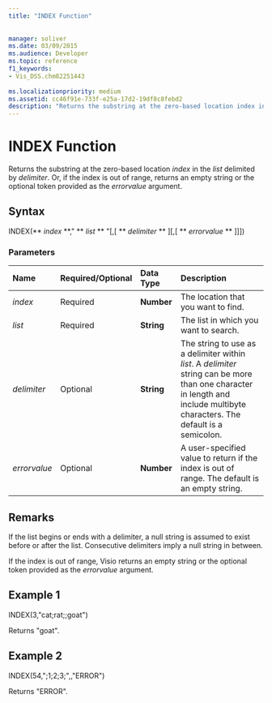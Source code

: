 ```yaml
---
title: "INDEX Function"
 
 
manager: soliver
ms.date: 03/09/2015
ms.audience: Developer
ms.topic: reference
f1_keywords:
- Vis_DSS.chm82251443
 
ms.localizationpriority: medium
ms.assetid: cc46f91e-733f-e25a-17d2-19df8c8febd2
description: "Returns the substring at the zero-based location index in the list delimited by delimiter. Or, if the index is out of range, returns an empty string or the optional token provided as the errorvalue argument."
---
```


# INDEX Function

Returns the substring at the zero-based location  _index_ in the  _list_ delimited by  _delimiter_. Or, if the index is out of range, returns an empty string or the optional token provided as the  *errorvalue*  argument. 
  
## Syntax

INDEX(** *index* **," ** *list* ** "[,[ ** *delimiter* ** ][,[ ** *errorvalue* ** ]]]) 
  
### Parameters

|**Name**|**Required/Optional**|**Data Type**|**Description**|
|:-----|:-----|:-----|:-----|
| _index_ <br/> |Required  <br/> |**Number** <br/> |The location that you want to find.  <br/> |
| _list_ <br/> |Required  <br/> |**String** <br/> |The list in which you want to search.  <br/> |
| _delimiter_ <br/> |Optional  <br/> |**String** <br/> | The string to use as a delimiter within  _list_. A  _delimiter_ string can be more than one character in length and include multibyte characters. The default is a semicolon.  <br/> |
| _errorvalue_ <br/> |Optional  <br/> |**Number** <br/> | A user-specified value to return if the index is out of range. The default is an empty string.  <br/> |
   
## Remarks

If the list begins or ends with a delimiter, a null string is assumed to exist before or after the list. Consecutive delimiters imply a null string in between. 
  
If the index is out of range, Visio returns an empty string or the optional token provided as the  *errorvalue*  argument. 
  
## Example 1

INDEX(3,"cat;rat;;goat")
  
Returns "goat".
  
## Example 2

INDEX(54,";1;2;3;",,"ERROR")
  
Returns "ERROR".
  

